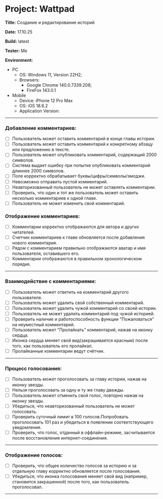 # Project: Wattpad 
**Title:** Cоздание и редактирование историй

**Date:** 17.10.25

**Build:** latest

**Tester:** Me

**Environment:**
* PC
    * OS: Windows 11, Version 22H2; 
    * Browsers: 
        * Google Chrome 140.0.7339.208;
        * FireFox 143.0.1
* Mobile
    * Device: iPhone 12 Pro Max
    * OS: iOS 18.6.2
    * Application Version:

---

### Добавление комментариев:
- [ ] Пользователь может оставить комментарий в конце главы истории.
- [ ] Пользователь может оставить комментарий к конкретному абзацу или предложению в тексте.
- [ ] Пользователь может опубликовать комментарий, содержащий 2000 символов.
- [ ] Система выдает ошибку при попытке опубликовать комментарий длиннее 2000 символов.
- [ ] Поле корректно обрабатывает буквы/цифры/символы/эмоджи.
- [ ] Невозможно отправить пустой комментарий.
- [ ] Неавторизованный пользователь не может оставлять комментарии.
- [ ] Проверить, что один и тот же пользователь может оставить несколько комментариев к одной главе.
- [ ] Пользователь не может изменить свой комментарий.
      
### Отображение комментариев:
- [ ] Комментарии корректно отображаются для автора и других читателей.
- [ ] Счетчик комментариев к главе обновляется после добавления нового комментария.
- [ ] Рядом с комментарием правильно отображаются аватар и имя пользователя, оставившего его.
- [ ] Комментарии отображаются в правильном хронологическом порядке.

---

### Взаимодействие с комментариями:
- [ ] Пользователь может ответить на комментарий другого пользователя.
- [ ] Пользователь может удалить свой собственный комментарий.
- [ ] Пользователь может удалить чужой комментарий со своей истории.
- [ ] Пользователь не может удалить комментарий под чужой историей.
- [ ] Проверить наличие и работоспособность функции "Пожаловаться" на неуместный комментарий.
- [ ] Пользователь может "Пролайкать" комментарий, нажав на иконку сердца.
- [ ] Иконка сердца меняет свой вид(закрашивается красным) после того, как пользователь его пролайкал.
- [ ] Пролайканные комментарии ведут счётчик.

---

### Процесс голосования:
- [ ] Пользователь может проголосовать за главу истории, нажав на иконку звезды.
- [ ] Нельзя проголосовать за одну и ту же главу дважды.
- [ ] Пользователь может отменить свой голос, повторно нажав на иконку звезды.
- [ ] Убедиться, что неавторизованный пользователь не может голосовать.
- [ ] Проверить суточный лимит в 100 голосов.Попробовать проголосовать 101 раз и убедиться в появлении соответствующего уведомления.
- [ ] Проверить, что голос, отданный в оффлайн-режиме, засчитывается после восстановления интернет-соединения.

---

### Отображение голосов:
- [ ] Проверить, что общее количество голосов за историю и за отдельную главу корректно обновляется после голосования.
- [ ] Убедиться, что иконка голосования меняет свой вид (например, становится закрашенной) после того, как пользователь проголосовал.

---

### 
